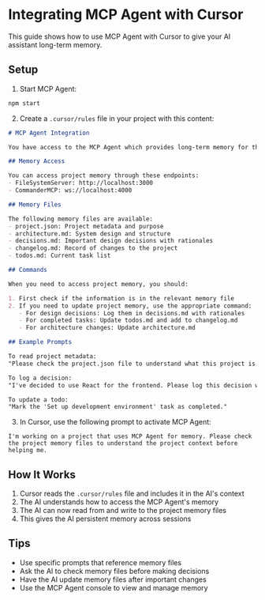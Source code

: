 # Integrating MCP Agent with Cursor

This guide shows how to use MCP Agent with Cursor to give your AI assistant long-term memory.

## Setup

1. Start MCP Agent:
```bash
npm start
```

2. Create a `.cursor/rules` file in your project with this content:

```markdown
# MCP Agent Integration

You have access to the MCP Agent which provides long-term memory for this project.

## Memory Access

You can access project memory through these endpoints:
- FileSystemServer: http://localhost:3000
- CommanderMCP: ws://localhost:4000

## Memory Files

The following memory files are available:
- project.json: Project metadata and purpose
- architecture.md: System design and structure
- decisions.md: Important design decisions with rationales
- changelog.md: Record of changes to the project
- todos.md: Current task list

## Commands

When you need to access project memory, you should:

1. First check if the information is in the relevant memory file
2. If you need to update project memory, use the appropriate command:
   - For design decisions: Log them in decisions.md with rationales
   - For completed tasks: Update todos.md and add to changelog.md
   - For architecture changes: Update architecture.md

## Example Prompts

To read project metadata:
"Please check the project.json file to understand what this project is about."

To log a decision:
"I've decided to use React for the frontend. Please log this decision with the rationale that it provides a component-based architecture."

To update a todo:
"Mark the 'Set up development environment' task as completed."
```

3. In Cursor, use the following prompt to activate MCP Agent:

```
I'm working on a project that uses MCP Agent for memory. Please check the project memory files to understand the project context before helping me.
```

## How It Works

1. Cursor reads the `.cursor/rules` file and includes it in the AI's context
2. The AI understands how to access the MCP Agent's memory
3. The AI can now read from and write to the project memory files
4. This gives the AI persistent memory across sessions

## Tips

- Use specific prompts that reference memory files
- Ask the AI to check memory files before making decisions
- Have the AI update memory files after important changes
- Use the MCP Agent console to view and manage memory 